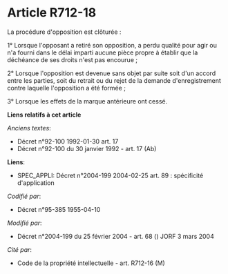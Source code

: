 # Article R712-18

La procédure d'opposition est clôturée :

1° Lorsque l'opposant a retiré son opposition, a perdu qualité pour agir ou n'a fourni dans le délai imparti aucune pièce
propre à établir que la déchéance de ses droits n'est pas encourue ;

2° Lorsque l'opposition est devenue sans objet par suite soit d'un accord entre les parties, soit du retrait ou du rejet de
la demande d'enregistrement contre laquelle l'opposition a été formée ;

3° Lorsque les effets de la marque antérieure ont cessé.

**Liens relatifs à cet article**

_Anciens textes_:

  - Décret n°92-100 1992-01-30 art. 17
  - Décret n°92-100 du 30 janvier 1992 - art. 17 (Ab)

**Liens**:

  - SPEC_APPLI: Décret n°2004-199 2004-02-25 art. 89 : spécificité d'application

_Codifié par_:

  - Décret n°95-385 1955-04-10

_Modifié par_:

  - Décret n°2004-199 du 25 février 2004 - art. 68 () JORF 3 mars 2004

_Cité par_:

  - Code de la propriété intellectuelle - art. R712-16 (M)
